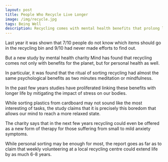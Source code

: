 ```yaml
---
layout: post
title: People Who Recycle Live Longer
image: /img/recycle.jpg
tags: Being Well
description: Recycling comes with mental health benefits that prolong life.
---
```


Last year it was shown that 7/10 people do not know which items should go in the recycling bin and 9/10 had never made efforts to find out.

But a new study by mental health charity Mind has found that recycling comes not only with benefits for the planet, but for personal health as well.

In particular, it was found that the ritual of sorting recycling had almost the same psychological benefits as two minutes meditation or mindfulness.

In the past few years studies have proliferated linking these benefits with longer life by mitigating the impact of stress on our bodies.

While sorting plastics from cardboard may not sound like the most interesting of tasks, the study claims that it is precisely this boredom that allows our mind to reach a more relaxed state.

The charity says that in the next few years recycling could even be offered as a new form of therapy for those suffering from small to mild anxiety symptoms.

While personal sorting may be enough for most, the report goes as far as to claim that weekly volunteering at a local recycling centre could extend life by as much 6-8 years.
